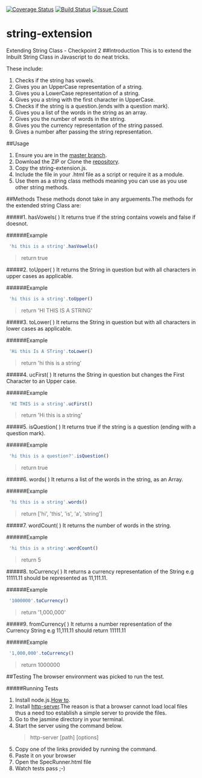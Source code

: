 [![Coverage Status](https://coveralls.io/repos/github/andela-ekahindi/string-extension/badge.svg?branch=develop)](https://coveralls.io/github/andela-ekahindi/string-extension?branch=develop)
[![Build Status](https://travis-ci.org/andela-ekahindi/string-extension.svg?branch=develop)](https://travis-ci.org/andela-ekahindi/string-extension)
[![Issue Count](https://codeclimate.com/repos/5786082297e19b0caa0014eb/badges/b9eb614729472c0a2a71/issue_count.svg)](https://codeclimate.com/repos/5786082297e19b0caa0014eb/feed)

# string-extension
Extending String Class - Checkpoint 2
##Introduction
This is to extend the Inbuilt String Class in Javascript to do neat tricks.

These include:

1. Checks if the string has vowels.
2. Gives you an UpperCase representation of a string.
3. Gives you a LowerCase representation of a string.
4. Gives you a string with the first character in UpperCase.
5. Checks if the string is a question.(ends with a question mark).
6. Gives you a list of the words in the string as an array.
7. Gives you the number of words in the string.
8. Gives you the currency representation of the string passed.
9. Gives a number after passing the string representation.


##Usage
1. Ensure you are in the [master branch](https://github.com/andela-ekahindi/inverted-index/tree/master).
2. Download the ZIP or Clone the [repository](https://github.com/andela-ekahindi/inverted-index.git).
3. Copy the string-extension.js.
4. Include the file in your .html file as a script or require it as a module.
5. Use them as a string class methods meaning you can use as you use other string methods.

##Methods
These methods donot take in any arguements.The methods for the extended string Class are:


#####1. hasVowels( )
It returns true if the string contains vowels and false if doesnot.

######Example
```javascript
 'hi this is a string'.hasVowels()     
```
>  return true

#####2. toUpper( )
It returns the String in question but with all characters in upper cases as applicable.

######Example
```javascript
 'hi this is a string'.toUpper()      
```
>  return 'HI THIS IS A STRING'

#####3. toLower( )
It returns the String in question but with all characters in lower cases as applicable.

######Example
```javascript
 'Hi this Is A STring'.toLower()      
```
 >  return 'hi this is a string'

#####4. ucFirst( )
It returns the String in question but changes the First Character to an Upper case.

######Example
```javascript
 'HI THIS is a string'.ucFirst()      
```
>  return 'Hi this is a string'

#####5. isQuestion( )
It returns true if the string is a question (ending with a question mark).

######Example
```javascript
 'hi this is a question?'.isQuestion()      
```
>  return true

#####6. words( )
It returns a list of the words in the string, as an Array. 

######Example
```javascript
 'hi this is a string'.words()      
```
>   return ['hi', 'this', 'is', 'a', 'string']

#####7. wordCount( )
It returns the number of words in the string. 

######Example
```javascript
 'hi this is a string'.wordCount()     
```
>  return 5

#####8. toCurrency( )
It returns a currency representation of the String e.g 11111.11 should be represented as 11,111.11.

######Example
```javascript
 '1000000'.toCurrency()  
```
>  return '1,000,000'

#####9. fromCurrency( )
It returns a number representation of the Currency String e.g 11,111.11 should return 11111.11

######Example
```javascript
 '1,000,000'.toCurrency()
```      
>   return 1000000


##Testing
The browser environment was picked to run the test. 

#####Running Tests
1. Install node.js.[How to](https://nodejs.org/en/).
2. Install [http-server](https://github.com/indexzero/http-server).The reason is that a browser cannot load local files thus a need too establish a simple server to provide the files.
3. Go to the jasmine directory in your terminal.
4. Start the server using the command below.
    > http-server [path] [options]
5. Copy one of the links provided by running the command.
6. Paste it on your browser
7. Open the SpecRunner.html file
8. Watch tests pass ;-)
